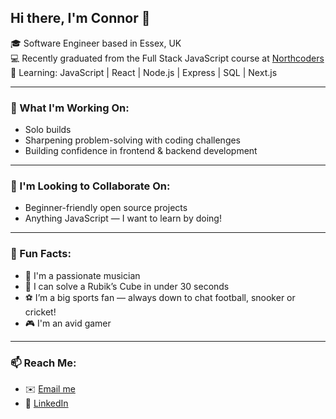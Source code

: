## Hi there, I'm Connor 👋

🎓 Software Engineer based in Essex, UK  
💻 Recently graduated from the Full Stack JavaScript course at [Northcoders](https://northcoders.com)  
🌱 Learning: JavaScript | React | Node.js | Express | SQL | Next.js

---

### 🔭 What I'm Working On:
- Solo builds
- Sharpening problem-solving with coding challenges
- Building confidence in frontend & backend development
---

### 👯 I'm Looking to Collaborate On:
- Beginner-friendly open source projects
- Anything JavaScript — I want to learn by doing!

---

### 🎵 Fun Facts:
- 🎸 I'm a passionate musician
- 🧩 I can solve a Rubik’s Cube in under 30 seconds
- ⚽ I’m a big sports fan — always down to chat football, snooker or cricket!
- 🎮 I'm an avid gamer

---

### 📫 Reach Me:
- ✉️ [Email me](connorjamesnorth@msn.com)
- 🔗 [LinkedIn](https://www.linkedin.com/in/connornorth-/)
